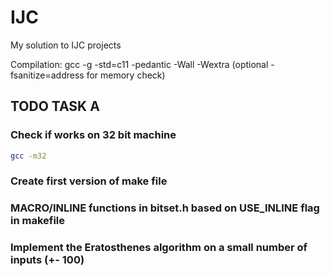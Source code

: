 # IJC
My solution to IJC projects

Compilation: gcc -g -std=c11 -pedantic -Wall -Wextra (optional -fsanitize=address for memory check)

## TODO TASK A

### Check if works on 32 bit machine

```bash
gcc -m32
```

### Create first version of make file
### MACRO/INLINE functions in bitset.h based on USE_INLINE flag in makefile
### Implement the Eratosthenes algorithm on a small number of inputs (+- 100)